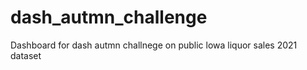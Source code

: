 # dash_autmn_challenge
Dashboard for dash autmn challnege on public lowa liquor sales 2021 dataset 
